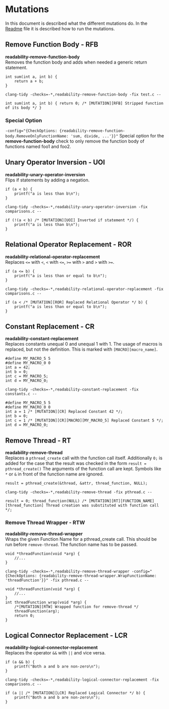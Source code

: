 # Mutations
In this document is described what the different mutations do. In the [Readme](README.md) file it is described how to run the mutations.

## Remove Function Body - RFB
**readability-remove-function-body**<br>
Removes the function body and adds when needed a generic return statement.
```
int sum(int a, int b) {
    return a + b;
}
```
`clang-tidy -checks=-*,readability-remove-function-body -fix test.c --`
```
int sum(int a, int b) { return 0; /* [MUTATION][RFB] Stripped function of its body */ }
```
### Special Option
`-config="{CheckOptions: {readability-remove-function-body.RemoveOnlyFunctionName: 'sum, divide, ...'}}"` Special option for the **remove-function-body** check to only remove the function body of functions named foo1 and foo2.

## Unary Operator Inversion - UOI
**readability-unary-operator-inversion**<br>
Flips if statements by adding a negation.
```
if (a < b) {
    printf("a is less than b\n");
}
```
`clang-tidy -checks=-*,readability-unary-operator-inversion -fix comparisons.c --`
```
if (!(a < b) /* [MUTATION][UOI] Inverted if statement */) {
    printf("a is less than b\n");
}
```

## Relational Operator Replacement - ROR
**readability-relational-operator-replacement**<br>
Replaces `<=` with `<`, `<` with `<=`, `>=` with `>` and `>` with `>=`.
```
if (a <= b) {
    printf("a is less than or equal to b\n");
}
```
`clang-tidy -checks=-*,readability-relational-operator-replacement -fix comparisons.c --`
```
if (a < /* [MUTATION][ROR] Replaced Relational Operator */ b) {
    printf("a is less than or equal to b\n");
}
```

## Constant Replacement - CR
**readability-constant-replacement**<br>
Replaces constants unequal 0 and unequal 1 with 1. The usage of macros is replaced, but not the definition. This is marked with `[MACRO][macro_name]`.
```
#define MY_MACRO_5 5
#define MY_MACRO_0 0
int a = 42;
int b = 0;
int c = MY_MACRO_5;
int d = MY_MACRO_0;
```
`clang-tidy -checks=-*,readability-constant-replacement -fix constants.c --`
```
#define MY_MACRO_5 5
#define MY_MACRO_0 0
int a = 1 /* [MUTATION][CR] Replaced Constant 42 */;
int b = 0;
int c = 1 /* [MUTATION][CR][MACRO][MY_MACRO_5] Replaced Constant 5 */;
int d = MY_MACRO_0;
```

## Remove Thread - RT
**readability-remove-thread**<br>
Replaces a `pthread_create` call with the function call itself. Additionally `0;` is added for the case that the result was checked in the form `result = pthread_create()` The arguments of the function call are kept. Symbols like `*` or `&` in front of the function name are ignored.
```
result = pthread_create(&thread, &attr, thread_function, NULL);
```
`clang-tidy -checks=-*,readability-remove-thread -fix pthread.c --`
```
result = 0; thread_function(NULL) /* [MUTATION][RT][FUNCTION_NAME][thread_function] Thread creation was substituted with function call */;
```

### Remove Thread Wrapper - RTW
**readability-remove-thread-wrapper**<br>
Wraps the given Function Name for a pthread_create call. This should be run before `remove-thread`. The function name has to be passed.
```
void *threadFunction(void *arg) {
    //...
}
```
`clang-tidy -checks=-*,readability-remove-thread-wrapper -config="{CheckOptions: {readability-remove-thread-wrapper.WrapFunctionName: 'threadFunction'}}" -fix pthread.c --`
```
void *threadFunction(void *arg) {
    //...
}
int threadFunction_wrap(void *arg) {
    /*[MUTATION][RTW] Wrapped function for remove-thread */
    threadFunction(arg);
    return 0;
}
```

## Logical Connector Replacement - LCR
**readability-logical-connector-replacement**<br>
Replaces the operator `&&` with `||` and vice versa.
```
if (a && b) {
    printf("Both a and b are non-zero\n");
}
```
`clang-tidy -checks=-*,readability-logical-connector-replacement -fix comparisons.c --`
```
if (a || /* [MUTATION][LCR] Replaced Logical Connector */ b) {
    printf("Both a and b are non-zero\n");
}
```